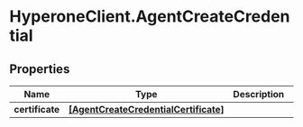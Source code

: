 # HyperoneClient.AgentCreateCredential

## Properties

Name | Type | Description | Notes
------------ | ------------- | ------------- | -------------
**certificate** | [**[AgentCreateCredentialCertificate]**](AgentCreateCredentialCertificate.md) |  | [optional] 


